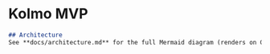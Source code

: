 # Kolmo MVP
```md
## Architecture
See **docs/architecture.md** for the full Mermaid diagram (renders on GitHub).